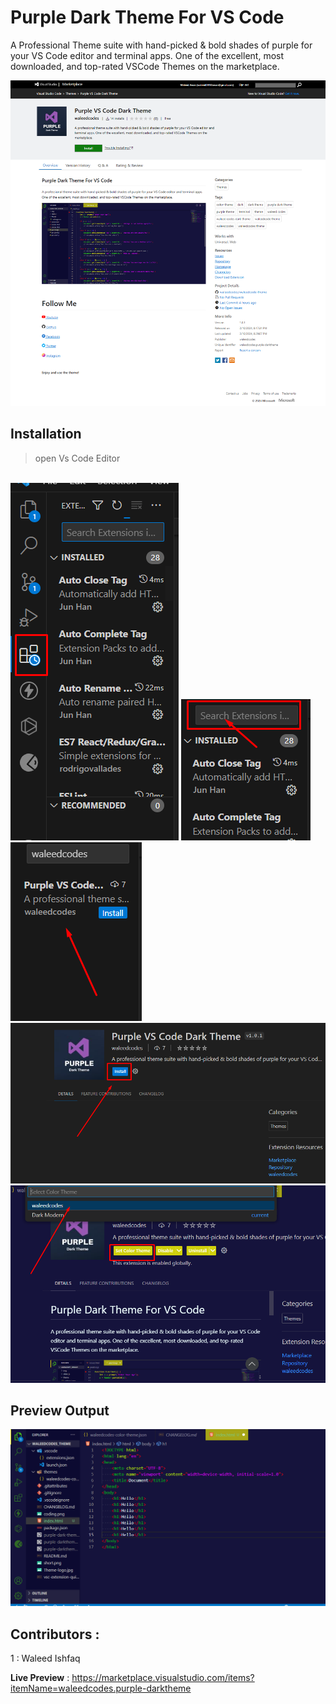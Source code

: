 # Purple Dark Theme For VS Code

A Professional Theme suite with hand-picked & bold shades of purple for your VS Code editor and terminal apps. One of the excellent, most downloaded, and top-rated VSCode Themes on the marketplace.

<img src="./images/main.png" alt="">

## Installation

> open Vs Code Editor

<br>
<img src="./images/readme2.png" alt="">
<img src="./images/readme3.png" alt="">
<img src="./images/readme4.png" alt="">
<img src="./images/readme5.png" alt="">
<img src="./images/readme6.png" alt="">

## Preview Output

<img src="./short2.png" alt="short">

<br>

## Contributors :

1 : Waleed Ishfaq

**Live Preview** : https://marketplace.visualstudio.com/items?itemName=waleedcodes.purple-darktheme
